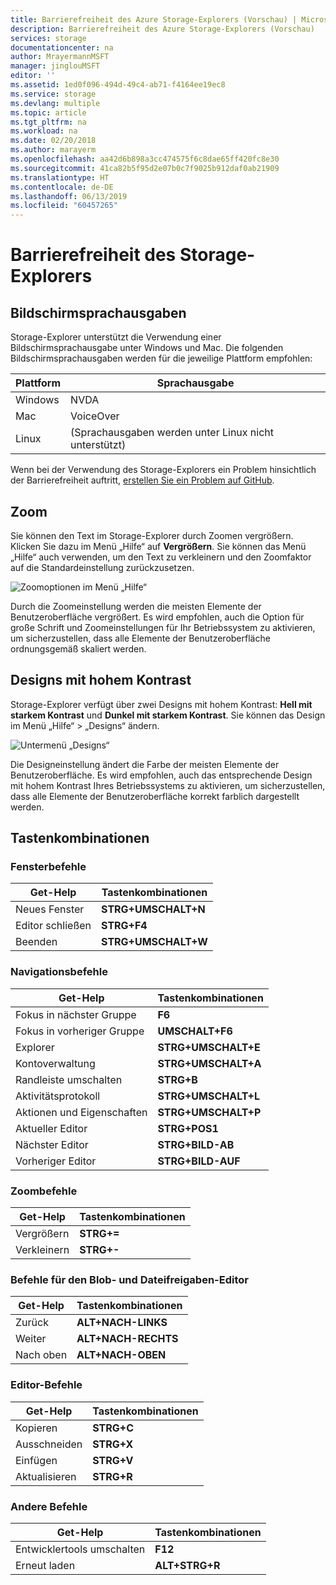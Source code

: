 ```yaml
---
title: Barrierefreiheit des Azure Storage-Explorers (Vorschau) | Microsoft-Dokumentation
description: Barrierefreiheit des Azure Storage-Explorers (Vorschau)
services: storage
documentationcenter: na
author: MrayermannMSFT
manager: jinglouMSFT
editor: ''
ms.assetid: 1ed0f096-494d-49c4-ab71-f4164ee19ec8
ms.service: storage
ms.devlang: multiple
ms.topic: article
ms.tgt_pltfrm: na
ms.workload: na
ms.date: 02/20/2018
ms.author: marayerm
ms.openlocfilehash: aa42d6b898a3cc474575f6c8dae65ff420fc8e30
ms.sourcegitcommit: 41ca82b5f95d2e07b0c7f9025b912daf0ab21909
ms.translationtype: HT
ms.contentlocale: de-DE
ms.lasthandoff: 06/13/2019
ms.locfileid: "60457265"
---
```

# <a name="storage-explorer-accessibility"></a>Barrierefreiheit des Storage-Explorers

## <a name="screen-readers"></a>Bildschirmsprachausgaben

Storage-Explorer unterstützt die Verwendung einer Bildschirmsprachausgabe unter Windows und Mac. Die folgenden Bildschirmsprachausgaben werden für die jeweilige Plattform empfohlen:

Plattform | Sprachausgabe
---------|--------------
Windows  | NVDA
Mac      | VoiceOver
Linux    | (Sprachausgaben werden unter Linux nicht unterstützt)

Wenn bei der Verwendung des Storage-Explorers ein Problem hinsichtlich der Barrierefreiheit auftritt, [erstellen Sie ein Problem auf GitHub](https://github.com/Microsoft/AzureStorageExplorer/issues).

## <a name="zoom"></a>Zoom

Sie können den Text im Storage-Explorer durch Zoomen vergrößern. Klicken Sie dazu im Menü „Hilfe“ auf **Vergrößern**. Sie können das Menü „Hilfe“ auch verwenden, um den Text zu verkleinern und den Zoomfaktor auf die Standardeinstellung zurückzusetzen.

![Zoomoptionen im Menü „Hilfe“][0]

Durch die Zoomeinstellung werden die meisten Elemente der Benutzeroberfläche vergrößert. Es wird empfohlen, auch die Option für große Schrift und Zoomeinstellungen für Ihr Betriebssystem zu aktivieren, um sicherzustellen, dass alle Elemente der Benutzeroberfläche ordnungsgemäß skaliert werden.

## <a name="high-contrast-themes"></a>Designs mit hohem Kontrast

Storage-Explorer verfügt über zwei Designs mit hohem Kontrast: **Hell mit starkem Kontrast** und **Dunkel mit starkem Kontrast**. Sie können das Design im Menü „Hilfe“ > „Designs“ ändern.

![Untermenü „Designs“][1]

Die Designeinstellung ändert die Farbe der meisten Elemente der Benutzeroberfläche. Es wird empfohlen, auch das entsprechende Design mit hohem Kontrast Ihres Betriebssystems zu aktivieren, um sicherzustellen, dass alle Elemente der Benutzeroberfläche korrekt farblich dargestellt werden.

## <a name="shortcut-keys"></a>Tastenkombinationen

### <a name="window-commands"></a>Fensterbefehle

Get-Help       | Tastenkombinationen
--------------|--------------------
Neues Fenster    | **STRG+UMSCHALT+N**
Editor schließen  | **STRG+F4**
Beenden          | **STRG+UMSCHALT+W**

### <a name="navigation-commands"></a>Navigationsbefehle

Get-Help                | Tastenkombinationen
-----------------------|----------------------
Fokus in nächster Gruppe       | **F6**
Fokus in vorheriger Gruppe   | **UMSCHALT+F6**
Explorer               | **STRG+UMSCHALT+E**
Kontoverwaltung     | **STRG+UMSCHALT+A**
Randleiste umschalten        | **STRG+B**
Aktivitätsprotokoll           | **STRG+UMSCHALT+L**
Aktionen und Eigenschaften | **STRG+UMSCHALT+P**
Aktueller Editor         | **STRG+POS1**
Nächster Editor            | **STRG+BILD-AB**
Vorheriger Editor        | **STRG+BILD-AUF**

### <a name="zoom-commands"></a>Zoombefehle

Get-Help  | Tastenkombinationen
---------|------------------
Vergrößern  | **STRG+=**
Verkleinern | **STRG+-**

### <a name="blob-and-file-share-editor-commands"></a>Befehle für den Blob- und Dateifreigaben-Editor

Get-Help | Tastenkombinationen
--------|--------------------
Zurück    | **ALT+NACH-LINKS**
Weiter | **ALT+NACH-RECHTS**
Nach oben      | **ALT+NACH-OBEN**

### <a name="editor-commands"></a>Editor-Befehle

Get-Help | Tastenkombinationen
--------|------------------
Kopieren    | **STRG+C**
Ausschneiden     | **STRG+X**
Einfügen   | **STRG+V**
Aktualisieren  | **STRG+R**

### <a name="other-commands"></a>Andere Befehle

Get-Help                | Tastenkombinationen
-----------------------|------------------
Entwicklertools umschalten | **F12**
Erneut laden                 | **ALT+STRG+R**

[0]: ./media/vs-azure-tools-storage-explorer-accessibility/Zoom.png
[1]: ./media/vs-azure-tools-storage-explorer-accessibility/HighContrast.png

